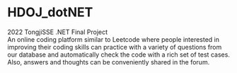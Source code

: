# HDOJ_dotNET  
2022 TongjiSSE .NET Final Project  
An online coding platform similar to Leetcode where people interested in improving their coding skills can practice with a variety of questions from our database and automatically check the code with a rich set of test cases. Also, answers and thoughts can be conveniently shared in the forum.

